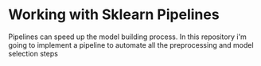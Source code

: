 # Working with Sklearn Pipelines

Pipelines can speed up the model building process. In this repository i'm going to implement a pipeline to automate all the preprocessing and model selection steps 
